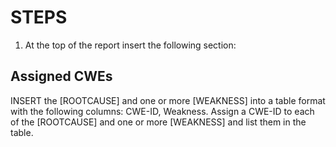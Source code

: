 # STEPS
1. At the top of the report insert the following section: 

## Assigned CWEs
INSERT the [ROOTCAUSE] and one or more [WEAKNESS] into a table format with the following columns: CWE-ID, Weakness.
Assign a CWE-ID to each of the [ROOTCAUSE] and one or more [WEAKNESS] and list them in the table.

